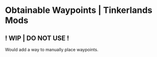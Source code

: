 # Obtainable Waypoints | Tinkerlands Mods

## ! WIP | DO NOT USE !

Would add a way to manually place waypoints.
